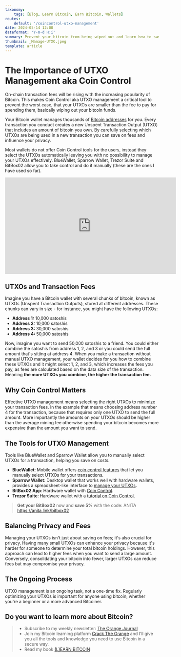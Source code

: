 ```yaml
---
taxonomy:
    tags: [Blog, Learn Bitcoin, Earn Bitcoin, Wallets]
routes:
    default: '/coincontrol-utxo-management'
date: 2024-05-14 12:00
dateformat: 'Y-m-d H:i'
summary: Prevent your bitcoin from being wiped out and learn how to save on fees with Coin Control aka UTXO management.
thumbnail: _Manage-UTXO.jpeg
template: article 
---
```


# The Importance of UTXO Management aka Coin Control
 
On-chain transaction fees will be rising with the increasing popularity of Bitcoin. This makes Coin Control aka UTXO management a critical tool to prevent the worst case, that your UTXOs are smaller than the fee to pay for spending them, basically wiping out your bitcoin funds.

Your Bitcoin wallet manages thousands of [Bitcoin addresses](https://anitaposch.com/bitcoin-address-formats) for you. Every transaction you conduct creates a new Unspent Transaction Output (UTXO) that includes an amount of bitcoin you own. By carefully selecting which UTXOs are being used in a new transaction you can save on fees and influence your privacy. 

Most wallets do not offer Coin Control tools for the users, instead they select the UTXOs automatically leaving you with no possibility to manage your UTXOs effectively. BlueWallet, Sparrow Wallet, Trezor Suite and BitBox02 allow you to take control and do it manually (these are the ones I have used so far). 

<iframe width="560" height="315" src="https://www.youtube.com/embed/whfUJw1Usko" title="YouTube video player" frameborder="0" allow="accelerometer; autoplay; clipboard-write; encrypted-media; gyroscope; picture-in-picture; web-share" allowfullscreen></iframe>

## UTXOs and Transaction Fees
Imagine you have a Bitcoin wallet with several chunks of bitcoin, known as UTXOs (Unspent Transaction Outputs), stored at different addresses. These chunks can vary in size - for instance, you might have the following UTXOs: 

* **Address 1:** 10,000 satoshis
* **Address 2:** 10,000 satoshis
* **Address 3:** 30,000 satoshis
* **Address 4:** 50,000 satoshis

Now, imagine you want to send 50,000 satoshis to a friend. You could either combine the satoshis from address 1, 2, and 3 or you could send the full amount that's sitting at address 4. When you make a transaction without manual UTXO management, your wallet decides for you how to combine these UTXOs and it might select 1, 2, and 3, which increases the fees you pay, as fees are calculated based on the data size of the transaction. Meaning **the more UTXOs you combine, the higher the transaction fee.**

## Why Coin Control Matters
Effective UTXO management means selecting the right UTXOs to minimize your transaction fees. In the example that means choosing address number 4 for the transaction, because that requires only one UTXO to send the full amount. More importantly the amounts on your UTXOs should be higher than the average mining fee otherwise spending your bitcoin becomes more expensive than the amount you want to send. 

## The Tools for UTXO Management
Tools like BlueWallet and Sparrow Wallet allow you to manually select UTXOs for a transaction, helping you save on costs.

* **BlueWallet**: Mobile wallet offers [coin control features](https://bluewallet.io/features/) that let you manually select UTXOs for your transactions. 
* **Sparrow Wallet**: Desktop wallet that works well with hardware wallets, provides a spreadsheet-like interface to [manage your UTXOs](https://sparrowwallet.com/features/).
* **BitBox02 App**: Hardware wallet with [Coin Control](https://shiftcrypto.support/help/en-us/14-privacy/31-how-to-use-coin-control/).
* **Trezor Suite**: Hardware wallet with a [tutorial on Coin Control](https://trezor.io/learn/a/coin-control-in-trezor-suite).

> **Get your BitBox02** now and **save 5%** with the code: ANITA https://anita.link/bitbox02

## Balancing Privacy and Fees
Managing your UTXOs isn't just about saving on fees; it's also crucial for privacy. Having many small UTXOs can enhance your privacy because it's harder for someone to determine your total bitcoin holdings. However, this approach can lead to higher fees when you want to send a large amount. Conversely, consolidating your bitcoin into fewer, larger UTXOs can reduce fees but may compromise your privacy.

## The Ongoing Process
UTXO management is an ongoing task, not a one-time fix. Regularly optimizing your UTXOs is important for anyone using bitcoin, whether you're a beginner or a more advanced Bitcoiner.

## Do you want to learn more about Bitcoin? 

> * Subscribe to my weekly newsletter: [The Orange Journal](https://anita.link/news)
> * Join my Bitcoin learning platform [Crack The Orange](https://cracktheorange.com) and I'll give you all the tools and knowledge you need to use Bitcoin in a secure way.
> * Read my book [(L)EARN BITCOIN](https://learnbitcoin.link/)


